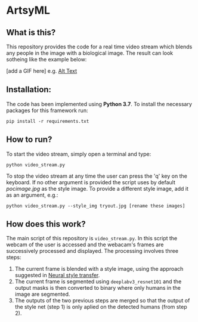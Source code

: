 # ArtsyML

## What is this?
This repository provides the code for a real time video stream which blends any people in the image with a biological image. The result can look sotheing like the example below:

[add a GIF here] e.g. [Alt Text](https://media.giphy.com/media/vFKqnCdLPNOKc/giphy.gif)

## Installation:
The code has been implemented using **Python 3.7**. To install the necessary packages for this framework run:
```
pip install -r requirements.txt
```

## How to run?

To start the video stream, simply open a terminal and type:
```
python video_stream.py
```

To stop the video stream at any time the user can press the 'q' key on the keyboard. If no other argument is provided the script uses by default _pocimage.jpg_ as the style image. To provide a different style image, add it as an argument, e.g.:

```
python video_stream.py --style_img tryout.jpg [rename these images]
```

## How does this work?

The main script of this repository is ```video_stream.py```. In this script the webcam of the user is accessed and the webacam's frames are successively processed and displayed. The processing involves three steps:

1. The current frame is blended with a style image, using the approach suggested in [Neural style transfer](https://www.tensorflow.org/tutorials/generative/style_transfer).
2. The current frame is segmented using ```deeplabv3_resnet101``` and the output masks is then converted to binary where only humans in the image are segmented.
3. The outputs of the two previous steps are merged so that the output of the style net (step 1) is only aplied on the detected humans (from step 2). 

